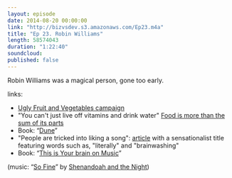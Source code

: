 ```yaml
---
layout: episode
date: 2014-08-20 00:00:00
link: "http://bizvsdev.s3.amazonaws.com/Ep23.m4a"
title: "Ep 23. Robin Williams"
length: 58574043
duration: "1:22:40"
soundcloud: 
published: false
---
```


Robin Williams was a magical person, gone too early.

links:

- [Ugly Fruit and Vegetables campaign](http://munchies.vice.com/articles/france-wants-you-to-eat-ugly-vegetables/)
- "You can't just live off vitamins and drink water" [Food is more than the sum of its parts](http://www.nytimes.com/2007/01/28/magazine/28nutritionism.t.html?pagewanted=all&_r=0)
- Book: “[Dune](http://en.wikipedia.org/wiki/Dune_(novel))”
- "People are tricked into liking a song": [article](http://mic.com/articles/95260/the-music-industry-is-literally-brainwashing-you-to-like-bad-pop-songs-here-s-how) with a sensationalist title featuring words such as, "literally" and "brainwashing"
- Book: “[This is Your brain on Music](http://daniellevitin.com/publicpage/books/this-is-your-brain-on-music/)”

(music: “[So Fine](http://shenandoahandthenight.com/track/so-fine)” by [Shenandoah and the Night](http://shenandoahandthenight.com))
